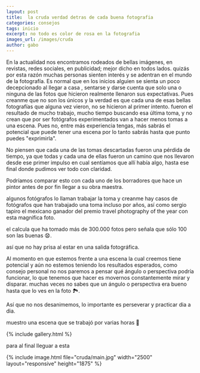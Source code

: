 ```yaml
---
layout: post
title:  la cruda verdad detras de cada buena fotografia
categories: consejos
tags: inicio
excerpt: no todo es color de rosa en la fotografia
images_url: /images/cruda
author: gabo
---
```



En la actualidad nos encontramos rodeados de bellas imágenes, en revistas, redes sociales, en publicidad; mejor dicho en todos lados. quizás por esta razón muchas personas sienten interés y se  adentran en el mundo de la fotografía. Es normal que en los inicios alguien se sienta un poco decepcionado al llegar a casa , sentarse y darse cuenta que solo una o ninguna de las fotos que hicieron realmente llenaron sus expectativas. Pues creanme que no son los únicos y la verdad es que cada una de esas bellas fotografías que alguna vez vieron, no se hicieron al primer intento. fueron el resultado de mucho trabajo, mucho tiempo buscando esa última toma, y no crean que por ser fotógrafos experimentados van a hacer menos tomas a una escena. Pues no, entre más experiencia tengas, más sabrás el potencial que puede tener una escena por lo tanto sabrás hasta que punto puedes "exprimirla".

No piensen que cada una de las tomas descartadas fueron una pérdida de tiempo, ya que todas y cada una de ellas fueron un camino que nos llevaron desde ese primer impulso en cual sentíamos que allí había algo, hasta ese final donde pudimos ver todo con claridad.

Podríamos comparar esto con cada uno de los borradores que hace un pintor antes de por fin llegar a su obra maestra.

algunos fotógrafos lo llaman trabajar la toma y creanme hay casos de fotógrafos que han trabajado una toma incluso por años, así como sergio tapiro el mexicano ganador del premio travel photography of the year con esta magnifica foto.

el calcula que ha tomado más de 300.000 fotos pero señala que sólo 100 son las buenas 😧.

así que no hay prisa al estar en una salida fotográfica.

Al momento en que estemos frente a una escena la cual creemos tiene potencial y aún no estemos teniendo los resultados esperados, como consejo personal no nos paremos a pensar qué ángulo o perspectiva podría funcionar, lo que tenemos que hacer es movernos constantemente mirar y disparar. muchas veces no sabes que un ángulo o perspectiva era bueno hasta que lo ves en la foto 🏞.

Así que no nos desanimemos, lo importante es perseverar y practicar dia a dia.

muestro una escena que se trabajó por varias horas 📸


{% include gallery.html %}

para al final lleguar a esta

{% include image.html
    file="cruda/main.jpg"
    width="2500"
    layout="responsive"
    height="1875"
%}

